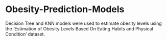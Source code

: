 # Obesity-Prediction-Models
Decision Tree and KNN models were used to estimate obesity levels using the ‘Estimation of Obesity Levels Based On Eating Habits and Physical Condition’ dataset.
